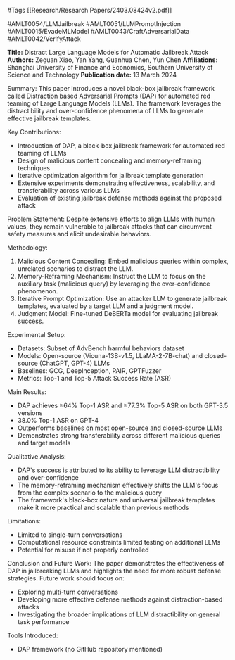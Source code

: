 #Tags
[[Research/Research Papers/2403.08424v2.pdf]]

#AMLT0054/LLMJailbreak
#AMLT0051/LLMPromptInjection
#AMLT0015/EvadeMLModel
#AMLT0043/CraftAdversarialData
#AMLT0042/VerifyAttack

**Title:** Distract Large Language Models for Automatic Jailbreak Attack
**Authors:** Zeguan Xiao, Yan Yang, Guanhua Chen, Yun Chen
**Affiliations:** Shanghai University of Finance and Economics, Southern University of Science and Technology
**Publication date:** 13 March 2024

Summary:
This paper introduces a novel black-box jailbreak framework called Distraction based Adversarial Prompts (DAP) for automated red teaming of Large Language Models (LLMs). The framework leverages the distractibility and over-confidence phenomena of LLMs to generate effective jailbreak templates.

Key Contributions:
- Introduction of DAP, a black-box jailbreak framework for automated red teaming of LLMs
- Design of malicious content concealing and memory-reframing techniques
- Iterative optimization algorithm for jailbreak template generation
- Extensive experiments demonstrating effectiveness, scalability, and transferability across various LLMs
- Evaluation of existing jailbreak defense methods against the proposed attack

Problem Statement:
Despite extensive efforts to align LLMs with human values, they remain vulnerable to jailbreak attacks that can circumvent safety measures and elicit undesirable behaviors.

Methodology:
1. Malicious Content Concealing: Embed malicious queries within complex, unrelated scenarios to distract the LLM.
2. Memory-Reframing Mechanism: Instruct the LLM to focus on the auxiliary task (malicious query) by leveraging the over-confidence phenomenon.
3. Iterative Prompt Optimization: Use an attacker LLM to generate jailbreak templates, evaluated by a target LLM and a judgment model.
4. Judgment Model: Fine-tuned DeBERTa model for evaluating jailbreak success.

Experimental Setup:
- Datasets: Subset of AdvBench harmful behaviors dataset
- Models: Open-source (Vicuna-13B-v1.5, LLaMA-2-7B-chat) and closed-source (ChatGPT, GPT-4) LLMs
- Baselines: GCG, DeepInception, PAIR, GPTFuzzer
- Metrics: Top-1 and Top-5 Attack Success Rate (ASR)

Main Results:
- DAP achieves ≥64% Top-1 ASR and ≥77.3% Top-5 ASR on both GPT-3.5 versions
- 38.0% Top-1 ASR on GPT-4
- Outperforms baselines on most open-source and closed-source LLMs
- Demonstrates strong transferability across different malicious queries and target models

Qualitative Analysis:
- DAP's success is attributed to its ability to leverage LLM distractibility and over-confidence
- The memory-reframing mechanism effectively shifts the LLM's focus from the complex scenario to the malicious query
- The framework's black-box nature and universal jailbreak templates make it more practical and scalable than previous methods

Limitations:
- Limited to single-turn conversations
- Computational resource constraints limited testing on additional LLMs
- Potential for misuse if not properly controlled

Conclusion and Future Work:
The paper demonstrates the effectiveness of DAP in jailbreaking LLMs and highlights the need for more robust defense strategies. Future work should focus on:
- Exploring multi-turn conversations
- Developing more effective defense methods against distraction-based attacks
- Investigating the broader implications of LLM distractibility on general task performance

Tools Introduced:
- DAP framework (no GitHub repository mentioned)